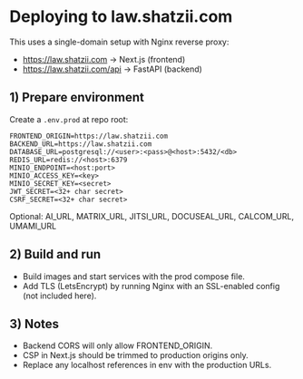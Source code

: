 # Deploying to law.shatzii.com

This uses a single-domain setup with Nginx reverse proxy:

- <https://law.shatzii.com> → Next.js (frontend)
- <https://law.shatzii.com/api> → FastAPI (backend)

## 1) Prepare environment

Create a `.env.prod` at repo root:

```env
FRONTEND_ORIGIN=https://law.shatzii.com
BACKEND_URL=https://law.shatzii.com
DATABASE_URL=postgresql://<user>:<pass>@<host>:5432/<db>
REDIS_URL=redis://<host>:6379
MINIO_ENDPOINT=<host:port>
MINIO_ACCESS_KEY=<key>
MINIO_SECRET_KEY=<secret>
JWT_SECRET=<32+ char secret>
CSRF_SECRET=<32+ char secret>
```

Optional: AI_URL, MATRIX_URL, JITSI_URL, DOCUSEAL_URL, CALCOM_URL, UMAMI_URL

## 2) Build and run
- Build images and start services with the prod compose file.
- Add TLS (LetsEncrypt) by running Nginx with an SSL-enabled config (not included here).

## 3) Notes
- Backend CORS will only allow FRONTEND_ORIGIN.
- CSP in Next.js should be trimmed to production origins only.
- Replace any localhost references in env with the production URLs.
